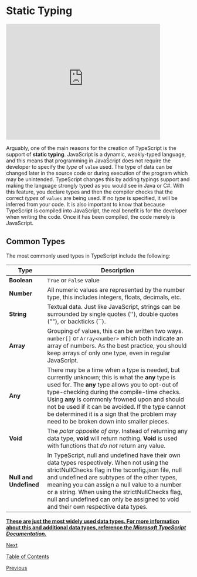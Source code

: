 # Static Typing

<iframe width="420" height="315" src="https://player.vimeo.com/external/304904370.hd.mp4?s=a8810b7526bb66bf5828f3762f6ed3079aa3e63f&profile_id=175" frameborder="0" allowfullscreen></iframe>

Arguably, one of the main reasons for the creation of TypeScript is the support of **static typing**. JavaScript is a dynamic, weakly-typed language, and this means that programming in JavaScript does not require the developer to specify the _type_ of `value` used. The type of data can be changed later in the source code or during execution of the program which may be unintended. TypeScript changes this by adding typings support and making the language strongly typed as you would see in Java or C#. With this feature, you declare types and then the compiler checks that the correct _types_ of `values` are being used. If no _type_ is specified, it will be inferred from your code. It is also important to know that because TypeScript is compiled into JavaScript, the real benefit is for the developer when writing the code. Once it has been compiled, the code merely is JavaScript.

## Common Types

The most commonly used types in TypeScript include the following:

| **Type**               | **Description**                                                                                                                                                                                                                                                                                                                                                                                         |
| ---------------------- | ------------------------------------------------------------------------------------------------------------------------------------------------------------------------------------------------------------------------------------------------------------------------------------------------------------------------------------------------------------------------------------------------------- |
| **Boolean**            | `True` or `False` value                                                                                                                                                                                                                                                                                                                                                                                 |
| **Number**             | All numeric values are represented by the number type, this includes integers, floats, decimals, etc.                                                                                                                                                                                                                                                                                                   |
| **String**             | Textual data. Just like JavaScript, strings can be surrounded by single quotes (''), double quotes (""), or backticks (``).                                                                                                                                                                                                                                                                             |
| **Array**              | Grouping of values, this can be written two ways. `number[]` or `Array<number>` which both indicate an array of numbers. As the best practice, you should keep arrays of only one type, even in regular JavaScript.                                                                                                                                                                                     |
| **Any**                | There may be a time when a type is needed, but currently unknown; this is what the **any** type is used for. The **any** type allows you to opt-out of type-checking during the compile-time checks. Using **any** is commonly frowned upon and should not be used if it can be avoided. If the type cannot be determined it is a sign that the problem may need to be broken down into smaller pieces. |
| **Void**               | The _polar opposite of any_. Instead of returning any data type, **void** will return nothing. **Void** is used with functions that _do not_ return any value.                                                                                                                                                                                                                                          |
| **Null and Undefined** | In TypeScript, null and undefined have their own data types respectively. When not using the strictNullChecks flag in the tsconfig.json file, null and undefined are subtypes of the other types, meaning you can assign a null value to a number or a string. When using the strictNullChecks flag, null and undefined can only be assigned to void and their own respective data types.               |

[**These are just the most widely used data types. For more information about this and additional data types, reference the _Microsoft TypeScript Documentation._**](https://www.typescriptlang.org/docs/handbook/basic-types.html)

[Next](./6.md)

[Table of Contents](./README.md)

[Previous](./4.md)
